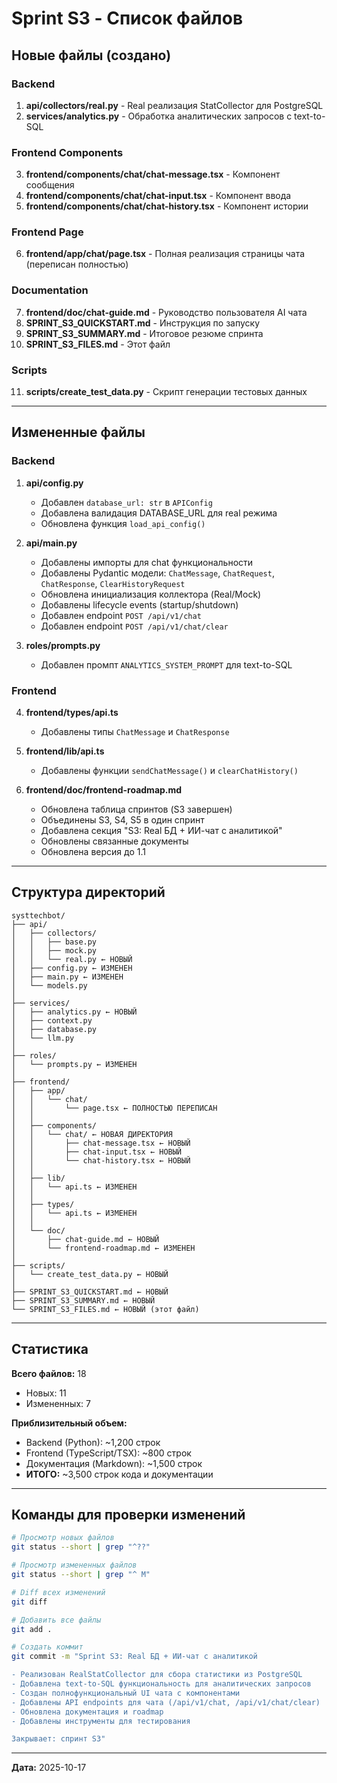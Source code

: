 # Sprint S3 - Список файлов

## Новые файлы (создано)

### Backend
1. **api/collectors/real.py** - Real реализация StatCollector для PostgreSQL
2. **services/analytics.py** - Обработка аналитических запросов с text-to-SQL

### Frontend Components
3. **frontend/components/chat/chat-message.tsx** - Компонент сообщения
4. **frontend/components/chat/chat-input.tsx** - Компонент ввода
5. **frontend/components/chat/chat-history.tsx** - Компонент истории

### Frontend Page
6. **frontend/app/chat/page.tsx** - Полная реализация страницы чата (переписан полностью)

### Documentation
7. **frontend/doc/chat-guide.md** - Руководство пользователя AI чата
8. **SPRINT_S3_QUICKSTART.md** - Инструкция по запуску
9. **SPRINT_S3_SUMMARY.md** - Итоговое резюме спринта
10. **SPRINT_S3_FILES.md** - Этот файл

### Scripts
11. **scripts/create_test_data.py** - Скрипт генерации тестовых данных

---

## Измененные файлы

### Backend
1. **api/config.py**
   - Добавлен `database_url: str` в `APIConfig`
   - Добавлена валидация DATABASE_URL для real режима
   - Обновлена функция `load_api_config()`

2. **api/main.py**
   - Добавлены импорты для chat функциональности
   - Добавлены Pydantic модели: `ChatMessage`, `ChatRequest`, `ChatResponse`, `ClearHistoryRequest`
   - Обновлена инициализация коллектора (Real/Mock)
   - Добавлены lifecycle events (startup/shutdown)
   - Добавлен endpoint `POST /api/v1/chat`
   - Добавлен endpoint `POST /api/v1/chat/clear`

3. **roles/prompts.py**
   - Добавлен промпт `ANALYTICS_SYSTEM_PROMPT` для text-to-SQL

### Frontend
4. **frontend/types/api.ts**
   - Добавлены типы `ChatMessage` и `ChatResponse`

5. **frontend/lib/api.ts**
   - Добавлены функции `sendChatMessage()` и `clearChatHistory()`

6. **frontend/doc/frontend-roadmap.md**
   - Обновлена таблица спринтов (S3 завершен)
   - Объединены S3, S4, S5 в один спринт
   - Добавлена секция "S3: Real БД + ИИ-чат с аналитикой"
   - Обновлены связанные документы
   - Обновлена версия до 1.1

---

## Структура директорий

```
systtechbot/
├── api/
│   ├── collectors/
│   │   ├── base.py
│   │   ├── mock.py
│   │   └── real.py ← НОВЫЙ
│   ├── config.py ← ИЗМЕНЕН
│   ├── main.py ← ИЗМЕНЕН
│   └── models.py
│
├── services/
│   ├── analytics.py ← НОВЫЙ
│   ├── context.py
│   ├── database.py
│   └── llm.py
│
├── roles/
│   └── prompts.py ← ИЗМЕНЕН
│
├── frontend/
│   ├── app/
│   │   └── chat/
│   │       └── page.tsx ← ПОЛНОСТЬЮ ПЕРЕПИСАН
│   │
│   ├── components/
│   │   └── chat/ ← НОВАЯ ДИРЕКТОРИЯ
│   │       ├── chat-message.tsx ← НОВЫЙ
│   │       ├── chat-input.tsx ← НОВЫЙ
│   │       └── chat-history.tsx ← НОВЫЙ
│   │
│   ├── lib/
│   │   └── api.ts ← ИЗМЕНЕН
│   │
│   ├── types/
│   │   └── api.ts ← ИЗМЕНЕН
│   │
│   └── doc/
│       ├── chat-guide.md ← НОВЫЙ
│       └── frontend-roadmap.md ← ИЗМЕНЕН
│
├── scripts/
│   └── create_test_data.py ← НОВЫЙ
│
├── SPRINT_S3_QUICKSTART.md ← НОВЫЙ
├── SPRINT_S3_SUMMARY.md ← НОВЫЙ
└── SPRINT_S3_FILES.md ← НОВЫЙ (этот файл)
```

---

## Статистика

**Всего файлов:** 18
- Новых: 11
- Измененных: 7

**Приблизительный объем:**
- Backend (Python): ~1,200 строк
- Frontend (TypeScript/TSX): ~800 строк
- Документация (Markdown): ~1,500 строк
- **ИТОГО:** ~3,500 строк кода и документации

---

## Команды для проверки изменений

```bash
# Просмотр новых файлов
git status --short | grep "^??"

# Просмотр измененных файлов
git status --short | grep "^ M"

# Diff всех изменений
git diff

# Добавить все файлы
git add .

# Создать коммит
git commit -m "Sprint S3: Real БД + ИИ-чат с аналитикой

- Реализован RealStatCollector для сбора статистики из PostgreSQL
- Добавлена text-to-SQL функциональность для аналитических запросов
- Создан полнофункциональный UI чата с компонентами
- Добавлены API endpoints для чата (/api/v1/chat, /api/v1/chat/clear)
- Обновлена документация и roadmap
- Добавлены инструменты для тестирования

Закрывает: спринт S3"
```

---

**Дата:** 2025-10-17

